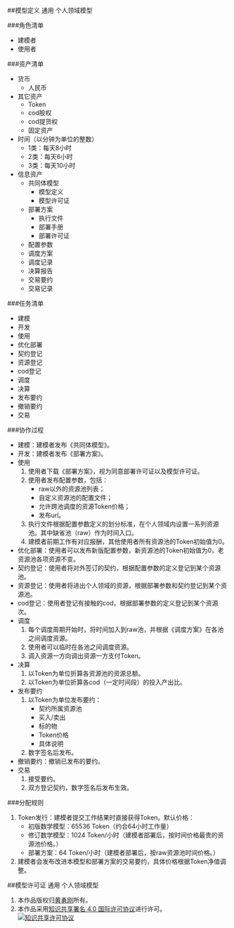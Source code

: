 ##模型定义 
通用 个人领域模型

###角色清单
* 建模者
* 使用者

###资产清单
* 货币
	* 人民币
* 其它资产
	* Token
	* cod股权
	* cod提货权
	* 固定资产
* 时间（以分钟为单位的整数）
	* 1类：每天8小时
	* 2类：每天6小时
	* 3类：每天10小时
* 信息资产
	* 共同体模型
		* 模型定义
		* 模型许可证
	* 部署方案
		* 执行文件
		* 部署手册
		* 部署许可证
	* 配置参数
	* 调度方案
	* 调度记录
	* 决算报告
	* 交易要约
	* 交易记录

###任务清单
* 建模
* 开发
* 使用
* 优化部署
* 契约登记
* 资源登记
* cod登记
* 调度
* 决算
* 发布要约
* 撤销要约
* 交易
 
###协作过程
* 建模：建模者发布《共同体模型》。
* 开发：建模者发布《部署方案》。
* 使用
	1. 使用者下载《部署方案》，视为同意部署许可证以及模型许可证。
	2. 使用者发布配置参数，包括：
		- raw以外的资源池列表；
		- 自定义资源池的配置文件；
		- 允许跨池调度的资源Token价格；
		- 发布url。
	3. 执行文件根据配置参数定义的划分标准，在个人领域内设置一系列资源池。其中缺省池（raw）作为时间入口。
	4. 建模者前期工作有对应报酬，其他使用者所有资源池的Token初始值为0。
* 优化部署：使用者可以发布新版配置参数，新资源池的Token初始值为0，老资源池各项资源不变。
* 契约登记：使用者将对外签订的契约，根据配置参数的定义登记到某个资源池。
* 资源登记：使用者将进出个人领域的资源，根据部署参数和契约登记到某个资源池。
* cod登记：使用者登记有接触的cod，根据部署参数的定义登记到某个资源次。
* 调度
	1. 每个调度周期开始时，将时间加入到raw池，并根据《调度方案》在各池之间调度资源。
	2. 使用者可以临时在各池之间调度资源。
	3. 调入资源一方向调出资源一方支付Token。
* 决算
	1. 以Token为单位折算各资源池的资源总额。
	2. 以Token为单位折算各cod（一定时间段）的投入产出比。
* 发布要约
	1. 以Token为单位发布要约：
		* 契约所属资源池
		* 买入/卖出
		* 标的物
		* Token价格
		* 具体说明
	2. 数字签名后发布。
* 撤销要约：撤销已发布的要约。
* 交易
	1. 接受要约。
	2. 双方登记契约，数字签名后发布生效。

###分配规则
1. Token发行：建模者提交工作结果时直接获得Token。默认价格：
	* 初版数学模型：65536 Token（约合64小时工作量）
	* 修订数学模型：1024 Token/小时（建模者部署后，按时间价格最贵的资源池价格。）
	* 部署方案：64 Token/小时（建模者部署后，按raw资源池时间价格。）
2. 建模者会发布改进本模型和部署方案的交易要约，具体价格根据Token净值调整。

##模型许可证
通用 个人领域模型

1. 本作品版权归[黄勇刚](mailto:huangyg@mars22.com)所有。
2. 本作品采用<a rel="license" href="http://creativecommons.org/licenses/by-sa/4.0/">知识共享署名 4.0 国际许可协议</a>进行许可。  
<a rel="license" href="http://creativecommons.org/licenses/by-sa/4.0/"><img alt="知识共享许可协议" style="border-width:0" src="https://licensebuttons.net/l/by-sa/4.0/88x31.png" /></a>